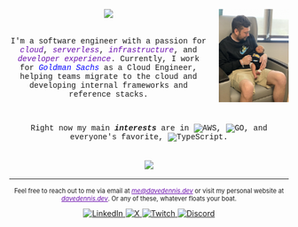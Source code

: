 <div align="center">
   <img src="assets/me-and-little-david.jpg" width="25%" align="right" style="margin-left: 20px;" />
   <img src="https://readme-typing-svg.demolab.com?font=Inconsolata&weight=500&size=50&duration=4000&pause=300&color=A71AF7&center=true&repeat=false&random=false&width=1300&height=140&lines=Hello+Hello%2C+i'm+Dave!" width="70%" />
   <br><br>
   <p style="font-family: 'Courier New', monospace; font-size: 1em; margin-right: 25%;">
      I'm a software engineer with a passion for <em><span style="color: #6A0DAD;">cloud</span></em>, 
      <em><span style="color: #6A0DAD;">serverless</span></em>, 
      <em><span style="color: #6A0DAD;">infrastructure</span></em>, and 
      <em><span style="color: #6A0DAD;">developer experience</span></em>. 
      Currently, I work for <em><span style="color: #0000FF;">Goldman Sachs</span></em> as a Cloud Engineer, 
      helping teams migrate to the cloud and developing internal frameworks and reference stacks.
   </p>
   <br>
   <p style="font-family: 'Courier New', monospace; font-size: 1em;">Right now my main <b><em>interests</em></b> are in <img src="https://img.shields.io/badge/AWS-%23FF9900.svg?style=for-the-badge&logo=amazon-aws&logoColor=white" alt="AWS">, <img src="https://img.shields.io/badge/go-%2300ADD8.svg?style=for-the-badge&logo=go&logoColor=white" alt="GO">, and everyone's favorite, <img src="https://img.shields.io/badge/typescript-%23007ACC.svg?style=for-the-badge&logo=typescript&logoColor=white" alt="TypeScript">.
   </p>
   <img src="https://i.giphy.com/media/v1.Y2lkPTc5MGI3NjExaGl6MTY2dTdoa2J0OWJrOGZ6NnR2ZmNnZG1qbjNxMTZhZ2ViMDFsMyZlcD12MV9pbnRlcm5hbF9naWZfYnlfaWQmY3Q9Zw/sgThSv9BGHhyo/giphy.gif" width="25%" style="margin-top: 20px;" />
   <hr>
   <p style="font-size: .8em">Feel free to reach out to me via email at <a href="mailto:me@davedennis.dev" style="color: #6A0DAD;"><em>me@davedennis.dev</em></a> or visit my personal website at <a href="https://davedennis.dev" style="color: #6A0DAD;"><em>davedennis.dev</em></a>. Or any of these, whatever floats your boat.</p>
   <a href="https://www.linkedin.com/in/davedennis93/" style="margin-right: 0.5px;">
   <img src="https://img.shields.io/badge/linkedin-%230077B5.svg?style=for-the-badge&logo=linkedin&logoColor=white" alt="LinkedIn">
   </a>
   <a href="https://x.com/DaveVED_" style="margin-right: 0.5px;">
   <img src="https://img.shields.io/badge/X-%23000000.svg?style=for-the-badge&logo=X&logoColor=white" alt="X">
   </a>
   <a href="https://www.twitch.tv/daveved" style="margin-right: 0.5px;">
   <img src="https://img.shields.io/badge/Twitch-%239146FF.svg?style=for-the-badge&logo=Twitch&logoColor=white" alt="Twitch">
   </a>
   <a href="https://discordapp.com/users/daveved/">
   <img src="https://img.shields.io/badge/Discord-%235865F2.svg?style=for-the-badge&logo=discord&logoColor=white" alt="Discord">
   </a>
</div>
